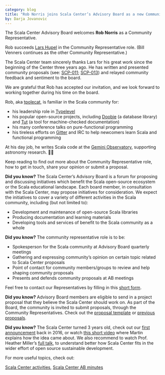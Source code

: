 ```yaml
---
category: blog
title: "Rob Norris joins Scala Center’s Advisory Board as a new Community Representative"
by: Darja Jovanovic
---
```


The Scala Center Advisory Board welcomes **Rob Norris** as a Community Representative.

Rob succeeds [Lars Hupel](https://lars.hupel.info) in the Community Representative role.  (Bill Venners continues as the other Community Representative.)

The Scala Center team sincerely thanks Lars for his great work since the beginning of the Center three years ago.  He has written and presented community proposals (see: [SCP-011](https://github.com/scalacenter/advisoryboard/blob/master/proposals/011-debugging-symbols.md); [SCP-013](https://github.com/scalacenter/advisoryboard/blob/master/proposals/013-sbt-migration.md)) and relayed community feedback and sentiment to the board.

We are grateful that Rob has accepted our invitation, and we look forward to working together during his time on the board.

Rob, aka [tpolecat](http://tpolecat.github.io/about.html), is familiar in the Scala community for:

* his leadership role in [Typelevel](https://typelevel.org/)
* his popular open-source projects, including [Doobie](https://github.com/tpolecat/doobie) (a database library) and [Tut](https://github.com/tpolecat/tut) (a tool for machine-checked documentation)
* his many conference talks on pure-functional programming
* his tireless efforts on [Gitter](https://gitter.im/scala/scala) and IRC to help newcomers learn Scala and functional programming

At his day job, he writes Scala code at the [Gemini Observatory](http://www.gemini.edu/), supporting astronomy research. 🔭✨

Keep reading to find out more about the Community Representative role, how to get in touch, share your opinion or submit a proposal.


**Did you know?** The Scala Center’s Advisory Board is a forum for proposing and discussing initiatives which benefit the Scala open-source ecosystem or the Scala educational landscape. Each board member, in consultation with the Scala Center, may propose initiatives for consideration.
We expect the initiatives to cover a variety of different activities in the Scala community, including (but not limited to):
- Development and maintenance of open-source Scala libraries
- Producing documentation and learning materials
- Developing tools and services of benefit to the Scala community as a whole

**Did you know?** The community representative role is to be:

- Spokesperson for the Scala community at Advisory Board quarterly meetings
- Gathering and expressing community’s opinion on certain topic related to Scala Center proposals
- Point of contact for community members/groups to review and help shaping community proposals
- Presents and defends community proposals at AB meetings

Feel free to contact our Representatives by filling in this [short form](https://docs.google.com/forms/d/e/1FAIpQLScvdmnFYJnHzT0n8WyDsN9TEfTIaA76ZdINDEjx0D3pR7OPBg/viewform?usp=sf_link).

**Did you know?** Advisory Board members are eligible to send in a project proposal that they believe the Scala Center should work on. As part of the Board, the community is invited to submit proposals, through the Community Representatives. Check out the [proposal template](https://github.com/scalacenter/advisoryboard/blob/master/templates/proposal.md) or [previous proposals](https://github.com/scalacenter/advisoryboard/tree/master/proposals).

**Did you know?** The Scala Center turned 3 years old, check out our [first announcement](https://www.scala-lang.org/blog/2016/03/14/announcing-the-scala-center.html) back in 2016, or watch [this short video](https://www.youtube.com/watch?v=RO8kDSJb-Gs) where Martin explains how the idea came about. We also recommend to watch Prof. Heather Miller’s [full talk](https://www.youtube.com/watch?v=KeEAXpLp6Dc), to understand better how Scala Center fits in the wider effort of open source sustainable development.


For more useful topics, check out:

[Scala Center activities](https://scala.epfl.ch/projects.html), [Scala Center AB minutes](https://scala.epfl.ch/minutes/2018/12/05/december-5-2018.html)
